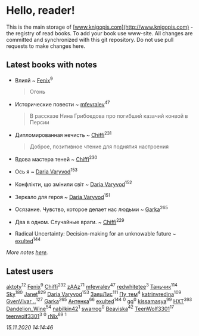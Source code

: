 # Hello, reader!
This is the main storage of [www.knigopis.com](http://www.knigopis.com) - the registry of read books.
To add your book use www-site. All changes are committed and synchronized with this git repository.
Do not use pull requests to make changes here.


## Latest books with notes
* Влияй ~ [Fenix](users/111/111367585493471720963-google)<sup>9</sup>
    > Огонь

* Исторические повести ~ [mfevralev](users/140/140966150-vkontakte)<sup>47</sup>
    > В рассказе Нина Грибоедова про погибший казачий конвой в Персии

* Дипломированная нечисть ~ [Chiffi](users/105/105831994080785626680-google)<sup>231</sup>
    > Доброе, позитивное чтение для поднятия настроения

* Вдова мастера теней ~ [Chiffi](users/105/105831994080785626680-google)<sup>230</sup>

* Ось я ~ [Daria Varyvod](users/829/829893410524253-facebook)<sup>153</sup>

* Конфлікти, що змінили світ ~ [Daria Varyvod](users/829/829893410524253-facebook)<sup>152</sup>

* Зеркало для героя ~ [Daria Varyvod](users/829/829893410524253-facebook)<sup>151</sup>

* Осязание. Чувство, которое делает нас людьми ~ [Garka](users/115/115753719718250012620-google)<sup>265</sup>

* Два в одном. Случайные враги. ~ [Chiffi](users/105/105831994080785626680-google)<sup>229</sup>

* Radical Uncertainty: Decision-making for an unknowable future ~ [exulted](users/100/100599204551896265722-google)<sup>144</sup>


_More notes [here](latest_books_with_notes.md)._


## Latest users
[aktoty](users/275/275766107-vkontakte)<sup>12</sup> 
[Fenix](users/111/111367585493471720963-google)<sup>9</sup> 
[Chiffi](users/105/105831994080785626680-google)<sup>232</sup> 
[zAAz](users/202/202248233-vkontakte)<sup>71</sup> 
[mfevralev](users/140/140966150-vkontakte)<sup>47</sup> 
[redwhitetee](users/503/503385159-vkontakte)<sup>3</sup> 
[Таньчик](users/209/2096581563762610-facebook)<sup>114</sup> 
[Sky](users/118/118049897850017649660-googleplus)<sup>180</sup> 
[Janet](users/108/108113656204404967440-google)<sup>829</sup> 
[Daria Varyvod](users/829/829893410524253-facebook)<sup>153</sup> 
[ЗаяцЛис](users/112/112388384595246311466-google)<sup>111</sup> 
[Пу_тем](users/344/3448154788585127-facebook)<sup>4</sup> 
[katrinvredina](users/233/2336755-vkontakte)<sup>109</sup> 
[GvenVivar ..](users/158/158266434925901-facebook)<sup>127</sup> 
[Garka](users/115/115753719718250012620-google)<sup>265</sup> 
[Антенка](users/118/118158645037334943900-google)<sup>66</sup> 
[exulted](users/100/100599204551896265722-google)<sup>144</sup> 
[](users/109/109565266968438976725-google)<sup>0</sup> 
[gg](users/106/106449150245422604892-google)<sup>0</sup> 
[kissamasya](users/684/68439978-vkontakte)<sup>99</sup> 
[HXT](users/100/100002563462782-facebook)<sup>393</sup> 
[Dandelion_Wine](users/586/58602788-vkontakte)<sup>54</sup> 
[nabilkin42](users/365/3653380-vkontakte)<sup>1</sup> 
[swarrog](users/328/32895952-yandex)<sup>0</sup> 
[Beaviska](users/102/10202544960024508-facebook)<sup>42</sup> 
[TeenWolf3301](users/100/100726438533263363348-googleplus)<sup>17</sup> 
[teenwolf3301](users/209/209288065-vkontakte)<sup>3</sup> 
[](users/100/100726438533263363348-google)<sup>0</sup> 
[rNix](users/227/22742452-yandex)<sup>69</sup> 
[](users/836/836077803836456-facebook)<sup>1</sup> 


_15.11.2020 14:14:46_
